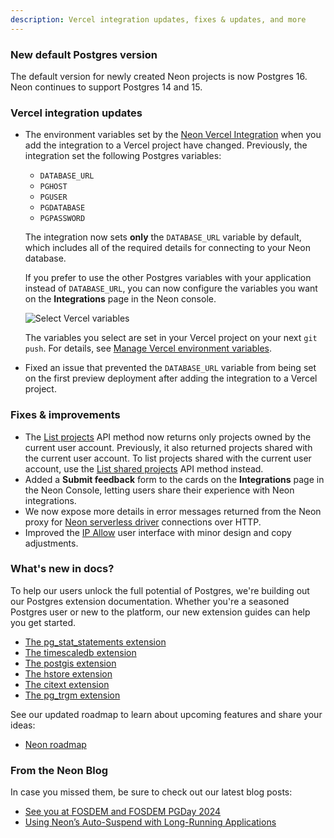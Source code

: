 ```yaml
---
description: Vercel integration updates, fixes & updates, and more
---
```


### New default Postgres version

The default version for newly created Neon projects is now Postgres 16. Neon continues to support Postgres 14 and 15.

### Vercel integration updates

- The environment variables set by the [Neon Vercel Integration](https://vercel.com/integrations/neon) when you add the integration to a Vercel project have changed. Previously, the integration set the following Postgres variables:

    - `DATABASE_URL`
    - `PGHOST`
    - `PGUSER`
    - `PGDATABASE`
    - `PGPASSWORD`

    The integration now sets **only** the `DATABASE_URL` variable by default, which includes all of the required details for connecting to your Neon database. 
    
    If you prefer to use the other Postgres variables with your application instead of `DATABASE_URL`, you can now configure the variables you want on the **Integrations** page in the Neon console. 
    
    ![Select Vercel variables](/docs/guides/vercel_select_variables.png)

    The variables you select are set in your Vercel project on your next `git push`. For details, see [Manage Vercel environment variables](/docs/guides/vercel#manage-vercel-environment-variables).
- Fixed an issue that prevented the `DATABASE_URL` variable from being set on the first preview deployment after adding the integration to a Vercel project.

### Fixes & improvements

- The [List projects](https://api-docs.neon.tech/reference/listprojects) API method now returns only projects owned by the current user account. Previously, it also returned projects shared with the current user account. To list projects shared with the current user account, use the [List shared projects](https://api-docs.neon.tech/reference/listsharedprojects) API method instead.
- Added a **Submit feedback** form to the cards on the **Integrations** page in the Neon Console, letting users share their experience with Neon integrations.
- We now expose more details in error messages returned from the Neon proxy for [Neon serverless driver](/docs/serverless/serverless-driver) connections over HTTP.
- Improved the [IP Allow](/docs/introduction/ip-allow) user interface with minor design and copy adjustments.

### What's new in docs?

To help our users unlock the full potential of Postgres, we're building out our Postgres extension documentation. Whether you're a seasoned Postgres user or new to the platform, our new extension guides can help you get started.

- [The pg_stat_statements extension](https://neon.tech/docs/extensions/pg_stat_statements)
- [The timescaledb extension](https://neon.tech/docs/extensions/timescaledb)
- [The postgis extension](https://neon.tech/docs/extensions/postgis)
- [The hstore extension](https://neon.tech/docs/extensions/hstore)
- [The citext extension](https://neon.tech/docs/extensions/citext)
- [The pg_trgm extension](https://neon.tech/docs/extensions/pg_trgm)

See our updated roadmap to learn about upcoming features and share your ideas:

- [Neon roadmap](https://neon.tech/docs/introduction/roadmap)

### From the Neon Blog

In case you missed them, be sure to check out our latest blog posts:

- [See you at FOSDEM and FOSDEM PGDay 2024](https://neon.tech/blog/see-you-at-fosdem-and-fosdem-pgday-2024)
- [Using Neon’s Auto-Suspend with Long-Running Applications](https://neon.tech/blog/using-neons-auto-suspend-with-long-running-applications)
